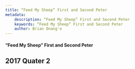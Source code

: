 ```yaml
---
title: “Feed My Sheep” First and Second Peter
metadata:
    description: “Feed My Sheep” First and Second Peter
    keywords: “Feed My Sheep” First and Second Peter
    author: Brian Onang'o
---
```


#### “Feed My Sheep” First and Second Peter

## 2017 Quater 2

